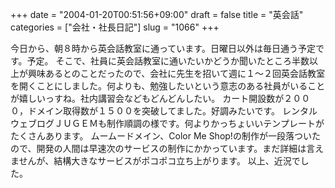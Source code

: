 +++
date = "2004-01-20T00:51:56+09:00"
draft = false
title = "英会話"
categories = ["会社・社長日記"]
slug = "1066"
+++

今日から、朝８時から英会話教室に通っています。日曜日以外は毎日通う予定です。予定。
そこで、社員に英会話教室に通いたいかどうか聞いたところ半数以上が興味あるとのことだったので、会社に先生を招いて週に１～２回英会話教室を開くことにしました。何よりも、勉強したいという意志のある社員がいることが嬉しいっすね。社内講習会などもどんどんしたい。
カート開設数が２０００，ドメイン取得数が１５００を突破してました。好調みたいです。
レンタルウェブログＪＵＧＥＭも制作順調の様です。何よりかっちょいいテンプレートがたくさんあります。
ムームードメイン、Color Me Shop!の制作が一段落ついたので、開発の人間は早速次のサービスの制作にかかっています。まだ詳細は言えませんが、結構大きなサービスがポコポコ立ち上がります。
以上、近況でした。
